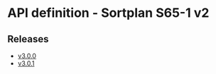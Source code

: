# API definition - Sortplan S65-1 v2

## Releases

- [v3.0.0](https://TechSysApi.github.io/cen-sortplan-stream-api-v2-dist/v3.0.0/ui/?url=../complete-api.yaml)
- [v3.0.1](https://TechSysApi.github.io/cen-sortplan-stream-api-v2-dist/v3.0.1/ui/?url=../complete-api.yaml)
